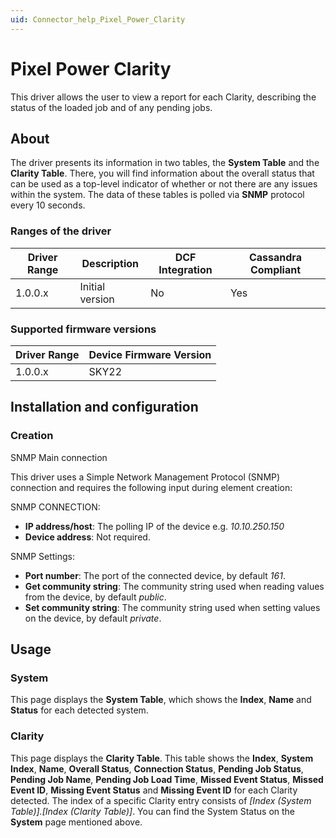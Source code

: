```yaml
---
uid: Connector_help_Pixel_Power_Clarity
---
```


# Pixel Power Clarity

This driver allows the user to view a report for each Clarity, describing the status of the loaded job and of any pending jobs.

## About

The driver presents its information in two tables, the **System Table** and the **Clarity Table**. There, you will find information about the overall status that can be used as a top-level indicator of whether or not there are any issues within the system. The data of these tables is polled via **SNMP** protocol every 10 seconds.

### Ranges of the driver

| **Driver Range** | **Description** | **DCF Integration** | **Cassandra Compliant** |
|------------------|-----------------|---------------------|-------------------------|
| 1.0.0.x          | Initial version | No                  | Yes                     |

### Supported firmware versions

| **Driver Range** | **Device Firmware Version** |
|------------------|-----------------------------|
| 1.0.0.x          | SKY22                       |

## Installation and configuration

### Creation

SNMP Main connection

This driver uses a Simple Network Management Protocol (SNMP) connection and requires the following input during element creation:

SNMP CONNECTION:

- **IP address/host**: The polling IP of the device e.g. *10.10.250.150*
- **Device address**: Not required.

SNMP Settings:

- **Port number**: The port of the connected device, by default *161*.
- **Get community string**: The community string used when reading values from the device, by default *public*.
- **Set community string**: The community string used when setting values on the device, by default *private*.

## Usage

### System

This page displays the **System Table**, which shows the **Index**, **Name** and **Status** for each detected system.

### Clarity

This page displays the **Clarity Table**. This table shows the **Index**, **System Index**, **Name**, **Overall Status**, **Connection Status**, **Pending Job Status**, **Pending Job Name**, **Pending Job Load Time**, **Missed Event Status**, **Missed Event ID**, **Missing Event Status** and **Missing Event ID** for each Clarity detected. The index of a specific Clarity entry consists of *\[Index (System Table)\].\[Index (Clarity Table)\]*. You can find the System Status on the **System** page mentioned above.
